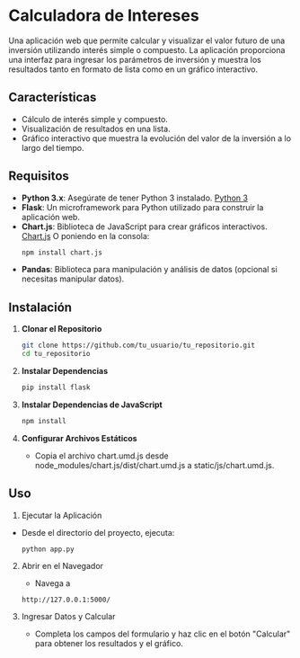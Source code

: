 # Calculadora de Intereses

Una aplicación web que permite calcular y visualizar el valor futuro de una inversión utilizando interés simple o compuesto. La aplicación proporciona una interfaz para ingresar los parámetros de inversión y muestra los resultados tanto en formato de lista como en un gráfico interactivo.

## Características

- Cálculo de interés simple y compuesto.
- Visualización de resultados en una lista.
- Gráfico interactivo que muestra la evolución del valor de la inversión a lo largo del tiempo.

## Requisitos

- **Python 3.x**: Asegúrate de tener Python 3 instalado.
  [Python 3](https://www.python.org/downloads/) 
- **Flask**: Un microframework para Python utilizado para construir la aplicación web.
- **Chart.js**: Biblioteca de JavaScript para crear gráficos interactivos.
  [Chart.js](https://www.chartjs.org/docs/latest/getting-started/installation.html)
  O poniendo en la consola:
   ```bash
   npm install chart.js
- **Pandas**: Biblioteca para manipulación y análisis de datos (opcional si necesitas manipular datos).

## Instalación

1. **Clonar el Repositorio**
   ```bash
   git clone https://github.com/tu_usuario/tu_repositorio.git
   cd tu_repositorio


2. **Instalar Dependencias**
   ```bash
   pip install flask

3. **Instalar Dependencias de JavaScript**
   ```bash
   npm install

 4. **Configurar Archivos Estáticos**
   
     - Copia el archivo chart.umd.js desde node_modules/chart.js/dist/chart.umd.js a static/js/chart.umd.js.


## Uso
1. Ejecutar la Aplicación
  - Desde el directorio del proyecto, ejecuta:
     ```bash
     python app.py
     
2. Abrir en el Navegador
     - Navega a
   ```
   http://127.0.0.1:5000/
   ```
   
4. Ingresar Datos y Calcular
   - Completa los campos del formulario y haz clic en el botón "Calcular" para obtener los resultados y el gráfico.
